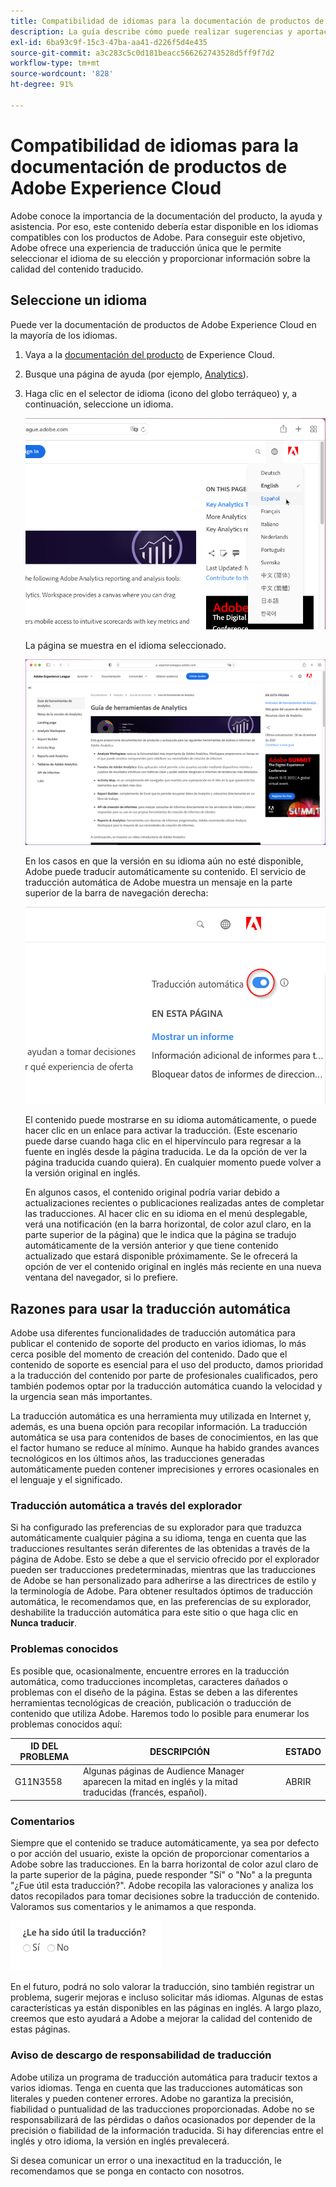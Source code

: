 ```yaml
---
title: Compatibilidad de idiomas para la documentación de productos de Adobe Experience Cloud
description: La guía describe cómo puede realizar sugerencias y aportaciones al sitio de documentación de Adobe.
exl-id: 6ba93c9f-15c3-47ba-aa41-d226f5d4e435
source-git-commit: a3c283c5c0d181beacc566262743528d5ff9f7d2
workflow-type: tm+mt
source-wordcount: '828'
ht-degree: 91%

---
```


# Compatibilidad de idiomas para la documentación de productos de Adobe Experience Cloud

Adobe conoce la importancia de la documentación del producto, la ayuda y asistencia. Por eso, este contenido debería estar disponible en los idiomas compatibles con los productos de Adobe. Para conseguir este objetivo, Adobe ofrece una experiencia de traducción única que le permite seleccionar el idioma de su elección y proporcionar información sobre la calidad del contenido traducido.

## Seleccione un idioma

Puede ver la documentación de productos de Adobe Experience Cloud en la mayoría de los idiomas.

1. Vaya a la [documentación del producto](https://helpx.adobe.com/es/support/experience-cloud.html) de Experience Cloud.

1. Busque una página de ayuda (por ejemplo, [Analytics](https://docs.adobe.com/content/help/es-ES/analytics/landing/home.html)).

1. Haga clic en el selector de idioma (icono del globo terráqueo) y, a continuación, seleccione un idioma.

   ![Selector de idioma](assets/language-dropdown.png)

   La página se muestra en el idioma seleccionado.

   ![Página traducida](assets/french.png)

   En los casos en que la versión en su idioma aún no esté disponible, Adobe puede traducir automáticamente su contenido. El servicio de traducción automática de Adobe muestra un mensaje en la parte superior de la barra de navegación derecha:

   ![Mensaje de traducción](assets/machine-translation-message.png)

   El contenido puede mostrarse en su idioma automáticamente, o puede hacer clic en un enlace para activar la traducción. (Este escenario puede darse cuando haga clic en el hipervínculo para regresar a la fuente en inglés desde la página traducida. Le da la opción de ver la página traducida cuando quiera). En cualquier momento puede volver a la versión original en inglés.

   En algunos casos, el contenido original podría variar debido a actualizaciones recientes o publicaciones realizadas antes de completar las traducciones. Al hacer clic en su idioma en el menú desplegable, verá una notificación (en la barra horizontal, de color azul claro, en la parte superior de la página) que le indica que la página se tradujo automáticamente de la versión anterior y que tiene contenido actualizado que estará disponible próximamente. Se le ofrecerá la opción de ver el contenido original en inglés más reciente en una nueva ventana del navegador, si lo prefiere.

## Razones para usar la traducción automática

Adobe usa diferentes funcionalidades de traducción automática para publicar el contenido de soporte del producto en varios idiomas, lo más cerca posible del momento de creación del contenido. Dado que el contenido de soporte es esencial para el uso del producto, damos prioridad a la traducción del contenido por parte de profesionales cualificados, pero también podemos optar por la traducción automática cuando la velocidad y la urgencia sean más importantes.

La traducción automática es una herramienta muy utilizada en Internet y, además, es una buena opción para recopilar información. La traducción automática se usa para contenidos de bases de conocimientos, en las que el factor humano se reduce al mínimo. Aunque ha habido grandes avances tecnológicos en los últimos años, las traducciones generadas automáticamente pueden contener imprecisiones y errores ocasionales en el lenguaje y el significado.

### Traducción automática a través del explorador

Si ha configurado las preferencias de su explorador para que traduzca automáticamente cualquier página a su idioma, tenga en cuenta que las traducciones resultantes serán diferentes de las obtenidas a través de la página de Adobe. Esto se debe a que el servicio ofrecido por el explorador pueden ser traducciones predeterminadas, mientras que las traducciones de Adobe se han personalizado para adherirse a las directrices de estilo y la terminología de Adobe. Para obtener resultados óptimos de traducción automática, le recomendamos que, en las preferencias de su explorador, deshabilite la traducción automática para este sitio o que haga clic en **Nunca traducir**.

### Problemas conocidos

Es posible que, ocasionalmente, encuentre errores en la traducción automática, como traducciones incompletas, caracteres dañados o problemas con el diseño de la página. Estas se deben a las diferentes herramientas tecnológicas de creación, publicación o traducción de contenido que utiliza Adobe. Haremos todo lo posible para enumerar los problemas conocidos
aquí:

| **ID DEL PROBLEMA** | **DESCRIPCIÓN** | **ESTADO** |
|--------------|-------------------------------------------------------------------------------------|------------|
| G11N3558 | Algunas páginas de Audience Manager aparecen la mitad en inglés y la mitad traducidas (francés, español). | ABRIR |

### Comentarios

Siempre que el contenido se traduce automáticamente, ya sea por defecto o por acción del usuario, existe la opción de proporcionar comentarios a Adobe sobre las traducciones. En la barra horizontal de color azul claro de la parte superior de la página, puede responder &quot;Sí&quot; o &quot;No&quot; a la pregunta &quot;¿Fue útil esta traducción?&quot;. Adobe recopila las valoraciones
y analiza los datos recopilados para tomar decisiones sobre la traducción de contenido. Valoramos sus comentarios y le animamos a que responda.

![Comentarios](assets/machine-translation-feedback.png)

En el futuro, podrá no solo valorar la traducción, sino también registrar un problema, sugerir mejoras e incluso solicitar
más idiomas. Algunas de estas características ya están disponibles en las páginas en inglés. A largo plazo, creemos que esto ayudará a Adobe a mejorar la calidad del contenido
de estas páginas.

<!--
![Improve this page](assets/feedback.png)
-->

### Aviso de descargo de responsabilidad de traducción

Adobe utiliza un programa de traducción automática para traducir textos a varios idiomas. Tenga en cuenta que las traducciones automáticas son literales y pueden contener errores. Adobe no garantiza la precisión, fiabilidad o puntualidad de las traducciones proporcionadas. Adobe no se responsabilizará de las pérdidas o daños ocasionados por depender de la precisión o fiabilidad de la información traducida. Si hay diferencias entre el inglés y otro idioma, la versión en inglés prevalecerá.

Si desea comunicar un error o una inexactitud en la traducción, le recomendamos que se ponga en contacto con nosotros.
